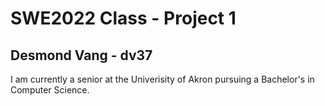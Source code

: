 # SWE2022 Class - Project 1
## Desmond Vang - dv37

I am currently a senior at the Univerisity of Akron pursuing a Bachelor's in Computer Science.

